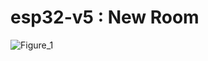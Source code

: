 # esp32-v5 : New Room



![Figure_1](https://github.com/user-attachments/assets/e3930069-bd74-4271-abbb-cf8a52917347)
